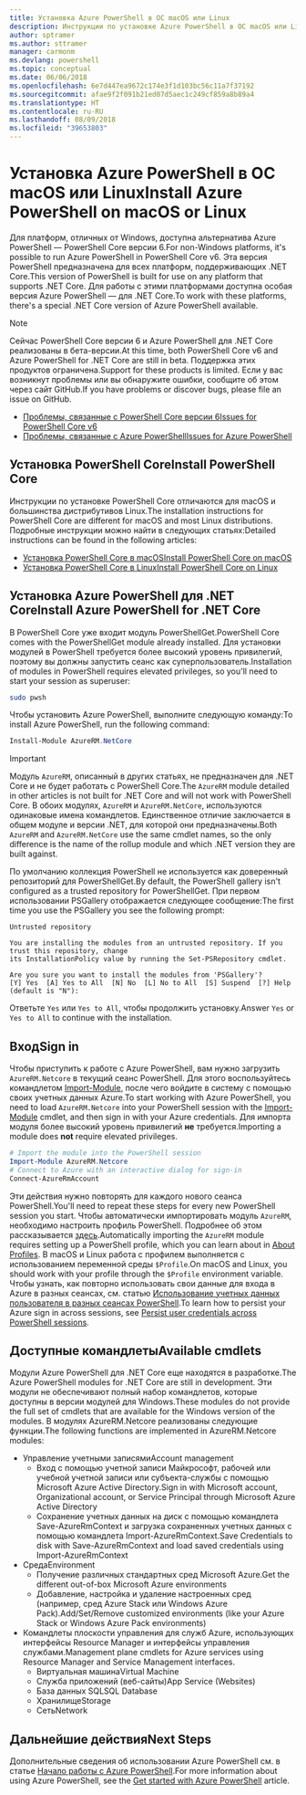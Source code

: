 ```yaml
---
title: Установка Azure PowerShell в ОС macOS или Linux
description: Инструкции по установке Azure PowerShell в ОС macOS или Linux.
author: sptramer
ms.author: sttramer
manager: carmonm
ms.devlang: powershell
ms.topic: conceptual
ms.date: 06/06/2018
ms.openlocfilehash: 6e7d447ea9672c174e3f1d103bc56c11a7f37192
ms.sourcegitcommit: afae9f2f091b21ed07d5aec1c249cf859a8b89a4
ms.translationtype: HT
ms.contentlocale: ru-RU
ms.lasthandoff: 08/09/2018
ms.locfileid: "39653803"
---
```

# <a name="install-azure-powershell-on-macos-or-linux"></a><span data-ttu-id="1263d-103">Установка Azure PowerShell в ОС macOS или Linux</span><span class="sxs-lookup"><span data-stu-id="1263d-103">Install Azure PowerShell on macOS or Linux</span></span>

<span data-ttu-id="1263d-104">Для платформ, отличных от Windows, доступна альтернатива Azure PowerShell — PowerShell Core версии 6.</span><span class="sxs-lookup"><span data-stu-id="1263d-104">For non-Windows platforms, it's possible to run Azure PowerShell in PowerShell Core v6.</span></span> <span data-ttu-id="1263d-105">Эта версия PowerShell предназначена для всех платформ, поддерживающих .NET Core.</span><span class="sxs-lookup"><span data-stu-id="1263d-105">This version of PowerShell is built for use on any platform that supports .NET Core.</span></span> <span data-ttu-id="1263d-106">Для работы с этими платформами доступна особая версия Azure PowerShell — для .NET Core.</span><span class="sxs-lookup"><span data-stu-id="1263d-106">To work with these platforms, there's a special .NET Core version of Azure PowerShell available.</span></span>

> [!NOTE]
> <span data-ttu-id="1263d-107">Сейчас PowerShell Core версии 6 и Azure PowerShell для .NET Core реализованы в бета-версии.</span><span class="sxs-lookup"><span data-stu-id="1263d-107">At this time, both PowerShell Core v6 and Azure PowerShell for .NET Core are still in beta.</span></span>
> <span data-ttu-id="1263d-108">Поддержка этих продуктов ограничена.</span><span class="sxs-lookup"><span data-stu-id="1263d-108">Support for these products is limited.</span></span> <span data-ttu-id="1263d-109">Если у вас возникнут проблемы или вы обнаружите ошибки, сообщите об этом через сайт GitHub.</span><span class="sxs-lookup"><span data-stu-id="1263d-109">If you have problems or discover bugs, please file an issue on GitHub.</span></span>
>
> * [<span data-ttu-id="1263d-110">Проблемы, связанные с PowerShell Core версии 6</span><span class="sxs-lookup"><span data-stu-id="1263d-110">Issues for PowerShell Core v6</span></span>](https://github.com/PowerShell/PowerShell/issues)
> * [<span data-ttu-id="1263d-111">Проблемы, связанные с Azure PowerShell</span><span class="sxs-lookup"><span data-stu-id="1263d-111">Issues for Azure PowerShell</span></span>](https://github.com/azure/azure-docs-powershell/issues)

## <a name="install-powershell-core"></a><span data-ttu-id="1263d-112">Установка PowerShell Core</span><span class="sxs-lookup"><span data-stu-id="1263d-112">Install PowerShell Core</span></span>

<span data-ttu-id="1263d-113">Инструкции по установке PowerShell Core отличаются для macOS и большинства дистрибутивов Linux.</span><span class="sxs-lookup"><span data-stu-id="1263d-113">The installation instructions for PowerShell Core are different for macOS and most Linux distributions.</span></span>
<span data-ttu-id="1263d-114">Подробные инструкции можно найти в следующих статьях:</span><span class="sxs-lookup"><span data-stu-id="1263d-114">Detailed instructions can be found in the following articles:</span></span>

* [<span data-ttu-id="1263d-115">Установка PowerShell Core в macOS</span><span class="sxs-lookup"><span data-stu-id="1263d-115">Install PowerShell Core on macOS</span></span>](/powershell/scripting/setup/installing-powershell-core-on-macos)
* [<span data-ttu-id="1263d-116">Установка PowerShell Core в Linux</span><span class="sxs-lookup"><span data-stu-id="1263d-116">Install PowerShell Core on Linux</span></span>](/powershell/scripting/setup/installing-powershell-core-on-linux)

## <a name="install-azure-powershell-for-net-core"></a><span data-ttu-id="1263d-117">Установка Azure PowerShell для .NET Core</span><span class="sxs-lookup"><span data-stu-id="1263d-117">Install Azure PowerShell for .NET Core</span></span>

<span data-ttu-id="1263d-118">В PowerShell Core уже входит модуль PowerShellGet.</span><span class="sxs-lookup"><span data-stu-id="1263d-118">PowerShell Core comes with the PowerShellGet module already installed.</span></span> <span data-ttu-id="1263d-119">Для установки модулей в PowerShell требуется более высокий уровень привилегий, поэтому вы должны запустить сеанс как суперпользователь.</span><span class="sxs-lookup"><span data-stu-id="1263d-119">Installation of modules in PowerShell requires elevated privileges, so you'll need to start your session as superuser:</span></span>

```bash
sudo pwsh
```

<span data-ttu-id="1263d-120">Чтобы установить Azure PowerShell, выполните следующую команду:</span><span class="sxs-lookup"><span data-stu-id="1263d-120">To install Azure PowerShell, run the following command:</span></span>

```powershell
Install-Module AzureRM.NetCore
```

> [!IMPORTANT]
> <span data-ttu-id="1263d-121">Модуль `AzureRM`, описанный в других статьях, не предназначен для .NET Core и не будет работать с PowerShell Core.</span><span class="sxs-lookup"><span data-stu-id="1263d-121">The `AzureRM` module detailed in other articles is not built for .NET Core and will not work with PowerShell Core.</span></span> <span data-ttu-id="1263d-122">В обоих модулях, `AzureRM` и `AzureRM.NetCore`, используются одинаковые имена командлетов. Единственное отличие заключается в общем модуле и версии .NET, для которой они предназначены.</span><span class="sxs-lookup"><span data-stu-id="1263d-122">Both `AzureRM` and `AzureRM.NetCore` use the same cmdlet names, so the only difference is the name of the rollup module and which .NET version they are built against.</span></span>

<span data-ttu-id="1263d-123">По умолчанию коллекция PowerShell не используется как доверенный репозиторий для PowerShellGet.</span><span class="sxs-lookup"><span data-stu-id="1263d-123">By default, the PowerShell gallery isn't configured as a trusted repository for PowerShellGet.</span></span> <span data-ttu-id="1263d-124">При первом использовании PSGallery отображается следующее сообщение:</span><span class="sxs-lookup"><span data-stu-id="1263d-124">The first time you use the PSGallery you see the following prompt:</span></span>

```output
Untrusted repository

You are installing the modules from an untrusted repository. If you trust this repository, change
its InstallationPolicy value by running the Set-PSRepository cmdlet.

Are you sure you want to install the modules from 'PSGallery'?
[Y] Yes  [A] Yes to All  [N] No  [L] No to All  [S] Suspend  [?] Help (default is "N"):
```

<span data-ttu-id="1263d-125">Ответьте `Yes` или `Yes to All`, чтобы продолжить установку.</span><span class="sxs-lookup"><span data-stu-id="1263d-125">Answer `Yes` or `Yes to All` to continue with the installation.</span></span>

## <a name="sign-in"></a><span data-ttu-id="1263d-126">Вход</span><span class="sxs-lookup"><span data-stu-id="1263d-126">Sign in</span></span>

<span data-ttu-id="1263d-127">Чтобы приступить к работе с Azure PowerShell, вам нужно загрузить `AzureRM.Netcore` в текущий сеанс PowerShell. Для этого воспользуйтесь командлетом [Import-Module](/powershell/module/Microsoft.PowerShell.Core/Import-Module), после чего войдите в систему с помощью своих учетных данных Azure.</span><span class="sxs-lookup"><span data-stu-id="1263d-127">To start working with Azure PowerShell, you need to load `AzureRM.Netcore` into your PowerShell session with the [Import-Module](/powershell/module/Microsoft.PowerShell.Core/Import-Module) cmdlet, and then sign in with your Azure credentials.</span></span> <span data-ttu-id="1263d-128">Для импорта модуля более высокий уровень привилегий __не__ требуется.</span><span class="sxs-lookup"><span data-stu-id="1263d-128">Importing a module does __not__ require elevated privileges.</span></span>

```powershell
# Import the module into the PowerShell session
Import-Module AzureRM.Netcore
# Connect to Azure with an interactive dialog for sign-in
Connect-AzureRmAccount
```

<span data-ttu-id="1263d-129">Эти действия нужно повторять для каждого нового сеанса PowerShell.</span><span class="sxs-lookup"><span data-stu-id="1263d-129">You'll need to repeat these steps for every new PowerShell session you start.</span></span> <span data-ttu-id="1263d-130">Чтобы автоматически импортировать модуль `AzureRM`, необходимо настроить профиль PowerShell. Подробнее об этом рассказывается [здесь](/powershell/module/microsoft.powershell.core/about/about_profiles).</span><span class="sxs-lookup"><span data-stu-id="1263d-130">Automatically importing the `AzureRM` module requires setting up a PowerShell profile, which you can learn about in [About Profiles](/powershell/module/microsoft.powershell.core/about/about_profiles).</span></span>
<span data-ttu-id="1263d-131">В macOS и Linux работа с профилем выполняется с использованием переменной среды `$Profile`.</span><span class="sxs-lookup"><span data-stu-id="1263d-131">On macOS and Linux, you should work with your profile through the `$Profile` environment variable.</span></span> <span data-ttu-id="1263d-132">Чтобы узнать, как повторно использовать свои данные для входа в Azure в разных сеансах, см. статью [Использование учетных данных пользователя в разных сеансах PowerShell](context-persistence.md).</span><span class="sxs-lookup"><span data-stu-id="1263d-132">To learn how to persist your Azure sign in across sessions, see [Persist user credentials across PowerShell sessions](context-persistence.md).</span></span>

## <a name="available-cmdlets"></a><span data-ttu-id="1263d-133">Доступные командлеты</span><span class="sxs-lookup"><span data-stu-id="1263d-133">Available cmdlets</span></span>

<span data-ttu-id="1263d-134">Модули Azure PowerShell для .NET Core еще находятся в разработке.</span><span class="sxs-lookup"><span data-stu-id="1263d-134">The Azure PowerShell modules for .NET Core are still in development.</span></span> <span data-ttu-id="1263d-135">Эти модули не обеспечивают полный набор командлетов, которые доступны в версии модулей для Windows.</span><span class="sxs-lookup"><span data-stu-id="1263d-135">These modules do not provide the full set of cmdlets that are available for the Windows version of the modules.</span></span> <span data-ttu-id="1263d-136">В модулях AzureRM.Netcore реализованы следующие функции.</span><span class="sxs-lookup"><span data-stu-id="1263d-136">The following functions are implemented in AzureRM.Netcore modules:</span></span>

* <span data-ttu-id="1263d-137">Управление учетными записями</span><span class="sxs-lookup"><span data-stu-id="1263d-137">Account management</span></span>
  * <span data-ttu-id="1263d-138">Вход с помощью учетной записи Майкрософт, рабочей или учебной учетной записи или субъекта-службы с помощью Microsoft Azure Active Directory.</span><span class="sxs-lookup"><span data-stu-id="1263d-138">Sign in with Microsoft account, Organizational account, or Service Principal through Microsoft Azure Active Directory</span></span>
  * <span data-ttu-id="1263d-139">Сохранение учетных данных на диск с помощью командлета Save-AzureRmContext и загрузка сохраненных учетных данных с помощью командлета Import-AzureRmContext.</span><span class="sxs-lookup"><span data-stu-id="1263d-139">Save Credentials to disk with Save-AzureRmContext and load saved credentials using Import-AzureRmContext</span></span>
* <span data-ttu-id="1263d-140">Среда</span><span class="sxs-lookup"><span data-stu-id="1263d-140">Environment</span></span>
  * <span data-ttu-id="1263d-141">Получение различных стандартных сред Microsoft Azure.</span><span class="sxs-lookup"><span data-stu-id="1263d-141">Get the different out-of-box Microsoft Azure environments</span></span>
  * <span data-ttu-id="1263d-142">Добавление, настройка и удаление настроенных сред (например, сред Azure Stack или Windows Azure Pack).</span><span class="sxs-lookup"><span data-stu-id="1263d-142">Add/Set/Remove customized environments (like your Azure Stack or Windows Azure Pack environments)</span></span>
* <span data-ttu-id="1263d-143">Командлеты плоскости управления для служб Azure, использующих интерфейсы Resource Manager и интерфейсы управления службами.</span><span class="sxs-lookup"><span data-stu-id="1263d-143">Management plane cmdlets for Azure services using Resource Manager and Service Management interfaces.</span></span>
  * <span data-ttu-id="1263d-144">Виртуальная машина</span><span class="sxs-lookup"><span data-stu-id="1263d-144">Virtual Machine</span></span>
  * <span data-ttu-id="1263d-145">Служба приложений (веб-сайты)</span><span class="sxs-lookup"><span data-stu-id="1263d-145">App Service (Websites)</span></span>
  * <span data-ttu-id="1263d-146">База данных SQL</span><span class="sxs-lookup"><span data-stu-id="1263d-146">SQL Database</span></span>
  * <span data-ttu-id="1263d-147">Хранилище</span><span class="sxs-lookup"><span data-stu-id="1263d-147">Storage</span></span>
  * <span data-ttu-id="1263d-148">Сеть</span><span class="sxs-lookup"><span data-stu-id="1263d-148">Network</span></span>

## <a name="next-steps"></a><span data-ttu-id="1263d-149">Дальнейшие действия</span><span class="sxs-lookup"><span data-stu-id="1263d-149">Next Steps</span></span>

<span data-ttu-id="1263d-150">Дополнительные сведения об использовании Azure PowerShell см. в статье [Начало работы с Azure PowerShell](get-started-azureps.md).</span><span class="sxs-lookup"><span data-stu-id="1263d-150">For more information about using Azure PowerShell, see the [Get started with Azure PowerShell](get-started-azureps.md) article.</span></span>
